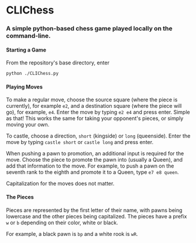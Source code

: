 # CLIChess 

### A simple python-based chess game played locally on the command-line.

#### Starting a Game

From the repository's base directory, enter

```sh
python ./CLIChess.py
```

#### Playing Moves

To make a regular move, choose the source square (where the piece is currently), for example `e2`, and a destination square (where the piece will go), for example, `e4`. 
Enter the move by typing `e2 e4` and press enter. 
Simple as that!
This works the same for taking your opponent's pieces, or simply moving your own.

To castle, choose a direction, `short` (kingside) or `long` (queenside). 
Enter the move by typing `castle short` or `castle long` and press enter.

When pushing a pawn to promotion, an additional input is required for the move. 
Choose the piece to promote the pawn into (usually a Queen), and add that information to the move. 
For example, to push a pawn on the seventh rank to the eighth and promote it to a Queen, type `e7 e8 queen`.

Capitalization for the moves does not matter.

#### The Pieces

Pieces are represented by the first letter of their name, with pawns being lowercase and the other pieces being capitalized.
The pieces have a prefix `w` or `b` depending on their color, white or black.

For example, a black pawn is `bp` and a white rook is `wR`.
